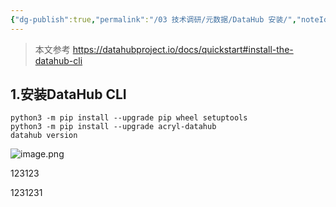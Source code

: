 ```yaml
---
{"dg-publish":true,"permalink":"/03 技术调研/元数据/DataHub 安装/","noteIcon":"","created":"2024-01-08T15:19:18.714+08:00","updated":"2024-01-08T20:31:04.484+08:00"}
---
```


> 本文参考 https://datahubproject.io/docs/quickstart#install-the-datahub-cli
## 1.安装DataHub CLI
```
python3 -m pip install --upgrade pip wheel setuptools  
python3 -m pip install --upgrade acryl-datahub  
datahub version
```
![image.png](https://s2.loli.net/2024/01/08/WeA2ISmM4xjJw7G.png)


123123

1231231